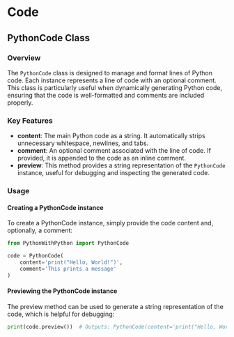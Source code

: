 # Code

## PythonCode Class

### Overview
The `PythonCode` class is designed to manage and format lines of Python code. Each instance represents a line of code with an optional comment. This class is particularly useful when dynamically generating Python code, ensuring that the code is well-formatted and comments are included properly.

### Key Features
- **content**: The main Python code as a string. It automatically strips unnecessary whitespace, newlines, and tabs.
- **comment**: An optional comment associated with the line of code. If provided, it is appended to the code as an inline comment.
- **preview**: This method provides a string representation of the `PythonCode` instance, useful for debugging and inspecting the generated code.

### Usage

#### Creating a PythonCode instance
To create a PythonCode instance, simply provide the code content and, optionally, a comment:
```python
from PythonWithPython import PythonCode

code = PythonCode(
    content='print("Hello, World!")',
    comment='This prints a message'
)
```

#### Previewing the PythonCode instance
The preview method can be used to generate a string representation of the code, which is helpful for debugging:
```python
print(code.preview())  # Outputs: PythonCode(content='print("Hello, World!")', comment='# This prints a message')
```